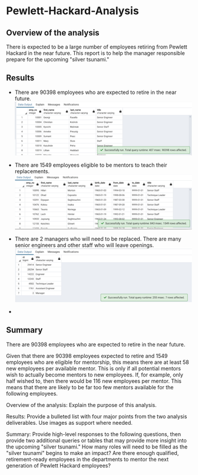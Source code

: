 # Pewlett-Hackard-Analysis

## Overview of the analysis
There is expected to be a large number of employees retiring from Pewlett Hackard in the near future. This report is to help the manager responsible prepare for the upcoming "silver tsunami."

## Results
- There are 90398 employees who are expected to retire in the near future.
![Employees who are expected to retire](https://github.com/MServ/Pewlett-Hackard-Analysis/blob/main/Images/Duplicates_removed.png)

- There are 1549 employees eligible to be mentors to teach their replacements.
![Eligible mentors](https://github.com/MServ/Pewlett-Hackard-Analysis/blob/main/Images/Mentorship_eligibility.png)

- There are 2 managers who will need to be replaced. There are many senior engineers and other staff who will leave openings.
![Retiring by title](https://github.com/MServ/Pewlett-Hackard-Analysis/blob/main/Images/Retiring_by_title.png)

- 

## Summary
There are 90398 employees who are expected to retire in the near future.


Given that there are 90398 employees expected to retire and 1549 employees who are eligible for mentorship, this means there are at least 58 new employees per available mentor. This is only if all potential mentors wish to actually become mentors to new employees. If, for example, only half wished to, then there would be 116 new employees per mentor. This means that there are likely to be far too few mentors available for the following employees.




Overview of the analysis: Explain the purpose of this analysis.

Results: Provide a bulleted list with four major points from the two analysis deliverables. Use images as support where needed.

Summary: Provide high-level responses to the following questions, then provide two additional queries or tables that may provide more insight into the upcoming "silver tsunami."
  How many roles will need to be filled as the "silver tsunami" begins to make an impact?
  Are there enough qualified, retirement-ready employees in the departments to mentor the next generation of Pewlett Hackard employees?
